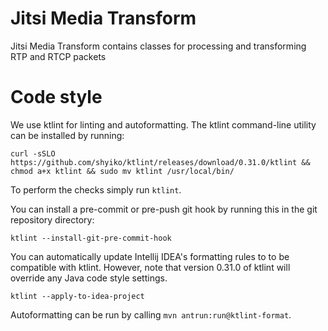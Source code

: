 # Jitsi Media Transform

Jitsi Media Transform contains classes for processing and transforming RTP and RTCP packets

# Code style
We use ktlint for linting and autoformatting. The ktlint command-line utility
can be installed by running:
```
curl -sSLO https://github.com/shyiko/ktlint/releases/download/0.31.0/ktlint && chmod a+x ktlint && sudo mv ktlint /usr/local/bin/
```

To perform the checks simply run `ktlint`.

You can install a pre-commit or pre-push git hook by running this in the git
repository directory:
```
ktlint --install-git-pre-commit-hook
```

You can automatically update Intellij IDEA's formatting rules to to be
compatible with ktlint. However, note that version 0.31.0 of ktlint will
override any Java code style settings.
```
ktlint --apply-to-idea-project
```

Autoformatting can be run by calling `mvn antrun:run@ktlint-format`.
